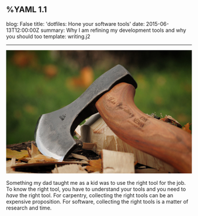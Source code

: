%YAML 1.1
---
blog: False
title: 'dotfiles: Hone your software tools'
date: 2015-06-13T12:00:00Z
summary: Why I am refining my development tools and why you should too
template: writing.j2

---
<img class='book' src='axe.jpg'>

Something my dad taught me as a kid was to use the right tool for the job.
To know the right tool,
you have to understand your tools
and you need to *have* the right tool.
For carpentry,
collecting the right tools can be an expensive proposition.
For software,
collecting the right tools is a matter of research and time.

